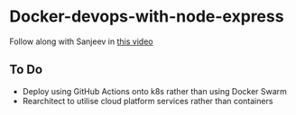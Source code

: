 # Docker-devops-with-node-express

Follow along with Sanjeev in [this video](https://www.youtube.com/watch?v=jotpVtFwYBk)

## To Do
- Deploy using GitHub Actions onto k8s rather than using Docker Swarm
- Rearchitect to utilise cloud platform services rather than containers
